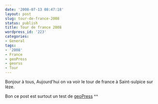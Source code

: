 ```yaml
---
date: '2008-07-13 08:47:18'
layout: post
slug: tour-de-france-2008
status: publish
title: Tour de france 2008
wordpress_id: '223'
categories:
- General
tags:
- '2008'
- France
- geoPress
- georss
- Tour
---
```


Bonjour à tous,
Aujourd'hui on va voir le tour de france à Saint-sulpice sur lèze.

Bon ce post est surtout un test de [geoPress](http://georss.org/geopress/) ^^
